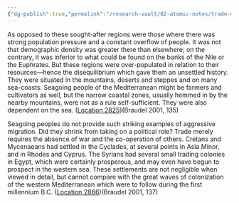 ```yaml
---
{"dg-publish":true,"permalink":"/research-vault/02-atomic-notes/trade-merely-requires-the-abscence-of-war-and-willing-trade-partners/"}
---
```


As opposed to these sought-after regions were those where there was strong population pressure and a constant overflow of people. It was not that demographic density was greater there than elsewhere; on the contrary, it was inferior to what could be found on the banks of the Nile or the Euphrates. But these regions were over-populated in relation to their resources—hence the disequilibrium which gave them an unsettled history. They were situated in the mountains, deserts and steppes and on many sea-coasts. Seagoing people of the Mediterranean might be farmers and cultivators as well, but the narrow coastal zones, usually hemmed in by the nearby mountains, were not as a rule self-sufficient. They were also dependent on the sea. ([Location 2825](https://readwise.io/to_kindle?action=open&asin=B004FEFSCC&location=2825))(Braudel 2001, 135)

Seagoing peoples do not provide such striking examples of aggressive migration. Did they shrink from taking on a political role? Trade merely requires the absence of war and the co-operation of others. Cretans and Mycenaeans had settled in the Cyclades, at several points in Asia Minor, and in Rhodes and Cyprus. The Syrians had several small trading colonies in Egypt, which were certainly prosperous, and may even have begun to prospect in the western sea. These settlements are not negligible when viewed in detail, but cannot compare with the great waves of colonization of the western Mediterranean which were to follow during the first millennium B.C. ([Location 2866](https://readwise.io/to_kindle?action=open&asin=B004FEFSCC&location=2866))(Braudel 2001, 137)